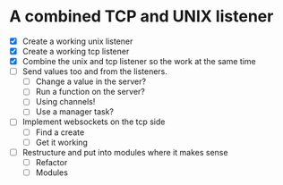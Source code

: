 # A combined TCP and UNIX listener

* [x] Create a working unix listener
* [x] Create a working tcp listener
* [x] Combine the unix and tcp listener so the work at the same time
* [ ] Send values too and from the listeners.
    * [ ] Change a value in the server?
    * [ ] Run a function on the server?
    * [ ] Using channels!
    * [ ] Use a manager task?
* [ ] Implement websockets on the tcp side
    * [ ] Find a create
    * [ ] Get it working
* [ ] Restructure and put into modules where it makes sense
    * [ ] Refactor
    * [ ] Modules